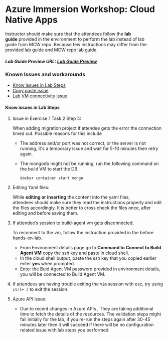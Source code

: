 # Azure Immersion Workshop: Cloud Native Apps

Instructor should make sure that the attendees follow the **lab guide** provided in the environment to perform the lab instead of lab guide from MCW repo. Because few instructions may differ from the provided lab guide and MCW repo lab guide. 

##### Lab Guide Preview URL: [Lab Guide Preview](https://experience.cloudlabs.ai/#/labguidepreview/01449ec4-1edc-4526-9441-0e115e33dbe4)

### Known Issues and workarounds
- [Know issues in Lab Steps](#know-issues-in-lab-steps)
- [Copy paste issue](https://docs.cloudlabs.ai/Learner/Troubleshooting/CopyPaste)
- [Lab VM connectivity issue](https://docs.cloudlabs.ai/Learner/Troubleshooting/RDP)

#### Know issues in Lab Steps

1. Issue in Exercise 1 Task 2 Step 4:

   When adding migration project if attendee gets the error the connection timed out. Possible reasons for this include 

     - The address and/or port was not correct, or the server is not running, it's a temporary issue and wait for 5-10 minutes then retry again.
     - The mongodb might not be running, run the following command on the build VM to start the DB.
       
       ```docker container start mongo``` 
       
1. Editing Yaml files:

   While **editing or inserting** the content into the yaml files, attendees should make sure they read the instructions properly and edit the files accordingly. It is better to cross check the files once, after editing and before saving them. 

1. If attendee’s session to build-agent vm gets disconnected,  

   To reconnect to the vm, follow the instruction provided in the before hands-on-lab. 

   - From Environment details page go to **Command to Connect to Build Agent VM** copy the ssh key and paste in cloud shell. 
   - In the cloud shell output, paste the ssh key that you copied earlier enter **yes** when prompted. 
   - Enter the Buid Agent VM password provided in environment details, you will be connected to Build Agent VM. 

1. If attendees are having trouble exiting the `Vim` session with esc, try using `ctrl+ [`  to exit the session. 

1. Azure API issue: 

     - Due to recent changes in Azure APIs , They are taking additional time to fetch the details of the resources. The validation steps might fail initially for the lab, if you re-run the steps again after 30-45 minutes later then it will succeed if there will be no configuration related issue with lab steps you performed.
